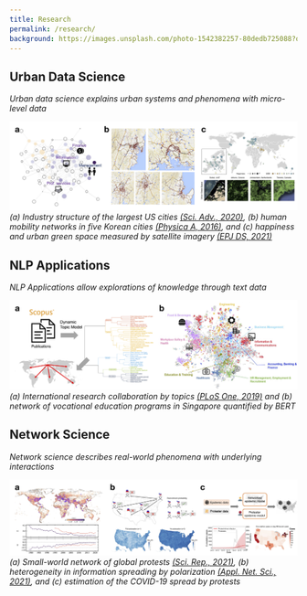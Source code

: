 ```yaml
---
title: Research
permalink: /research/
background: https://images.unsplash.com/photo-1542382257-80dedb725088?q=80&w=1000&auto=format&fit=crop&ixlib=rb-4.0.3&ixid=M3wxMjA3fDB8MHxwaG90by1wYWdlfHx8fGVufDB8fHx8fA%3D%3D
---
```


## Urban Data Science

_Urban data science explains urban systems and phenomena with micro-level data_

![urban](/assets/images/research-urban.jpg)
*(a) Industry structure of the largest US cities [(Sci. Adv., 2020)](https://advances.sciencemag.org/content/6/34/eaba4934), 
(b) human mobility networks in five Korean cities [(Physica A, 2016)](http://www.sciencedirect.com/science/article/pii/S0378437116303235), and 
(c) happiness and urban green space measured by satellite imagery [(EPJ DS, 2021)](https://doi.org/10.1140/epjds/s13688-021-00278-7)*
<br />
## NLP Applications

_NLP Applications allow explorations of knowledge through text data_

![NLP Applications](/assets/images/research-bibliography.jpg)
*(a) International research collaboration by topics [(PLoS One, 2019)](https://journals.plos.org/plosone/article?id=10.1371/journal.pone.0211963) and 
(b) network of vocational education programs in Singapore quantified by BERT*
<br />
## Network Science

_Network science describes real-world phenomena with underlying interactions_

![network](/assets/images/research-network.jpg)
*(a) Small-world network of global protests [(Sci. Rep., 2021)](https://doi.org/10.1038/s41598-021-98628-y), 
(b) heterogeneity in information spreading by polarization [(Appl. Net. Sci., 2021)](https://appliednetsci.springeropen.com/articles/10.1007/s41109-021-00356-9), and 
(c) estimation of the COVID-19 spread by protests*
